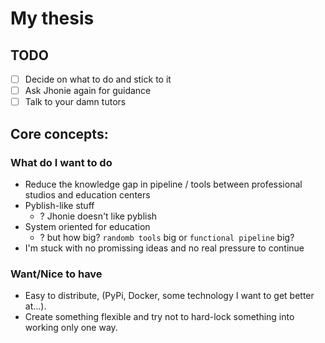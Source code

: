 # My thesis

## TODO

- [ ] Decide on what to do and stick to it
- [ ] Ask Jhonie again for guidance
- [ ] Talk to your damn tutors

## Core concepts:

### What do I want to do

* Reduce the knowledge gap in pipeline / tools between professional studios and education centers
* Pyblish-like stuff
  * ? Jhonie doesn't like pyblish
* System oriented for education
  * ? but how big? `randomb tools` big or `functional pipeline` big?
* I'm stuck with no promissing ideas and no real pressure to continue



### Want/Nice to have
- Easy to distribute, (PyPi, Docker, some technology I want to get better at...).
- Create something flexible and try not to hard-lock something into working only one way.


